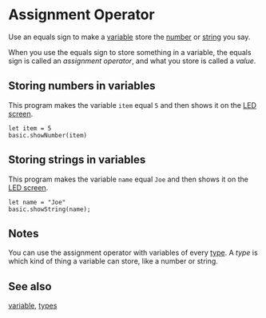 # Assignment Operator

Use an equals sign to make a [variable](/blocks/variables/var) store the [number](/types/number) or [string](/types/string) you say.

When you use the equals sign to store something in a variable, the equals sign is called an *assignment operator*, and what you store is called a *value*.

## Storing numbers in variables

This program makes the variable `item` equal `5` and then shows it on the [LED screen](/device/screen).

```blocks
let item = 5
basic.showNumber(item)
```

## Storing strings in variables

This program makes the variable `name` equal `Joe` and then shows it on the [LED screen](/device/screen).

```blocks
let name = "Joe"
basic.showString(name);
```

## Notes

You can use the assignment operator with variables of every [type](/types). A *type* is which kind of thing a variable can store, like a number or string.

## See also

[variable](/blocks/variables/var), [types](/types)